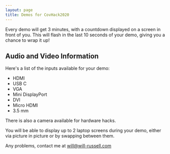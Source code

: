 ```yaml
---
layout: page
title: Demos for CovHack2020
---
```

Every demo will get 3 minutes, with a countdown displayed on a screen in front of you. This will flash in the last 10 seconds of your demo, giving you a chance to wrap it up!


## Audio and Video Information

Here's a list of the inputs available for your demo:

- HDMI
- USB C
- VGA
- Mini DisplayPort
- DVI
- Micro HDMI
- 3.5 mm

There is also a camera available for hardware hacks.

You will be able to display up to 2 laptop screens during your demo, either via picture in picture or by swapping between them.

Any problems, contact me at [will@will-russell.com](mailto:will@will-russell.com)
